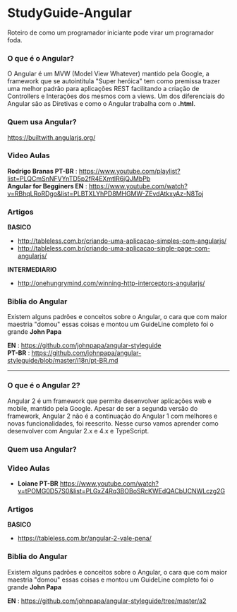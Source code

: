 # StudyGuide-Angular
Roteiro de como um programador iniciante pode virar um programador foda.

### O que é o Angular?
O Angular é um MVW (Model View Whatever) mantido pela Google, a framework que se autointitula "Super heróica" tem como premissa trazer uma melhor padrão para aplicações REST facilitando a criação de Controllers e Interações dos mesmos com a views. Um dos diferenciais do Angular são as Diretivas e como o Angular trabalha com o **.html**.

### Quem usa Angular?
https://builtwith.angularjs.org/

### Video Aulas

**Rodrigo Branas PT-BR** : https://www.youtube.com/playlist?list=PLQCmSnNFVYnTD5p2fR4EXmtlR6jQJMbPb </br>
**Angular for Begginers EN** : https://www.youtube.com/watch?v=RBhqLRoRDgo&list=PLBTXLYhPD8MHGMW-ZEvdAtkxyAz-N8Toj

### Artigos
**BASICO**
 - http://tableless.com.br/criando-uma-aplicacao-simples-com-angularjs/
 - http://tableless.com.br/criando-uma-aplicacao-single-page-com-angularjs/

**INTERMEDIARIO**
 - http://onehungrymind.com/winning-http-interceptors-angularjs/

### Biblia do Angular
Existem alguns padrões e conceitos sobre o Angular, o cara que com maior maestria "domou" essas coisas e montou um GuideLine completo foi o grande **John Papa**

**EN** : https://github.com/johnpapa/angular-styleguide </br>
**PT-BR** : https://github.com/johnpapa/angular-styleguide/blob/master/i18n/pt-BR.md

___________________________________________

### O que é o Angular 2?
Angular 2 é um framework que permite desenvolver aplicações web e mobile, mantido pela Google. Apesar de ser a segunda versão do framework, Angular 2 não é a continuação do Angular 1 com melhores e novas funcionalidades, foi reescrito. Nesse curso vamos aprender como desenvolver com Angular 2.x e 4.x e TypeScript.

### Quem usa Angular?
### Video Aulas

- **Loiane PT-BR** https://www.youtube.com/watch?v=tPOMG0D57S0&list=PLGxZ4Rq3BOBoSRcKWEdQACbUCNWLczg2G

### Artigos
**BASICO**
- https://tableless.com.br/angular-2-vale-pena/

### Biblia do Angular
Existem alguns padrões e conceitos sobre o Angular, o cara que com maior maestria "domou" essas coisas e montou um GuideLine completo foi o grande **John Papa**

**EN** : https://github.com/johnpapa/angular-styleguide/tree/master/a2

